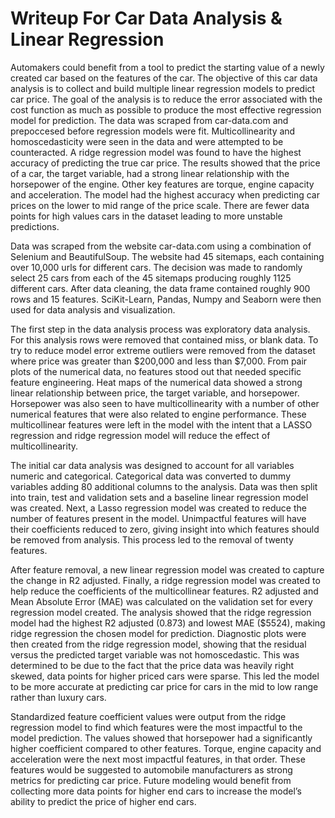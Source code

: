 # Writeup For Car Data Analysis & Linear Regression
  
Automakers could benefit from a tool to predict the starting value of a newly created car based on the features of the car. The objective of this car data analysis is to collect and build multiple linear regression models to predict car price. The goal of the analysis is to reduce the error associated with the cost function as much as possible to produce the most effective regression model for prediction. The data was scraped from car-data.com and prepoccesed before regression models were fit. Multicollinearity and homoscedasticity were seen in the data and were attempted to be counteracted. A ridge regression model was found to have the highest accuracy of predicting the true car price. The results showed that the price of a car, the target variable, had a strong linear relationship with the horsepower of the engine. Other key features are torque, engine capacity and acceleration. The model had the highest accuracy when predicting car prices on the lower to mid range of the price scale. There are fewer data points for high values cars in the dataset leading to more unstable predictions.

Data was scraped from the website car-data.com using a combination of Selenium and BeautifulSoup. The website had 45 sitemaps, each containing over 10,000 urls for different cars. The decision was made to randomly select 25 cars from each of the 45 sitemaps producing roughly 1125 different cars. After data cleaning, the data frame contained roughly 900 rows and 15 features. SciKit-Learn, Pandas, Numpy and Seaborn were then used for data analysis and visualization. 

The first step in the data analysis process was exploratory data analysis. For this analysis rows were removed that contained miss, or blank data. To try to reduce model error extreme outliers were removed from the dataset where price was greater than $200,000 and less than $7,000. From pair plots of the numerical data, no features stood out that needed specific feature engineering. Heat maps of the numerical data showed a strong linear relationship between price, the target variable, and horsepower. Horsepower was also seen to have multicollinearity with a number of other numerical features that were also related to engine performance. These multicollinear features were left in the model with the intent that a LASSO regression and ridge regression model will reduce the effect of multicollinearity.

The initial car data analysis was designed to account for all variables numeric and categorical. Categorical data was converted to dummy variables adding 80 additional columns to the analysis. Data was then split into train, test and validation sets and a baseline linear regression model was created. Next, a Lasso regression model was created to reduce the number of features present in the model. Unimpactful features will have their coefficients reduced to zero, giving insight into which features should be removed from analysis. This process led to the removal of twenty features. 

After feature removal, a new linear regression model was created to capture the change in R2 adjusted. Finally, a ridge regression model was created to help reduce the coefficients of the multicollinear features. R2 adjusted and Mean Absolute Error (MAE) was calculated on the validation set for every regression model created. The analysis showed that the ridge regression model had the highest R2 adjusted (0.873) and lowest MAE ($5524), making ridge regression the chosen model for prediction. Diagnostic plots were then created from the ridge regression model, showing that the residual versus the predicted target variable was not homoscedastic. This was determined to be due to the fact that the price data was heavily right skewed, data points for higher priced cars were sparse. This led the model to be more accurate at predicting car price for cars in the mid to low range rather than luxury cars. 

Standardized feature coefficient values were output from the ridge regression model to find which features were the most impactful to the model prediction. The values showed that horsepower had a significantly higher coefficient compared to other features. Torque, engine capacity and acceleration were the next most impactful features, in that order. These features would be suggested to automobile manufacturers as strong metrics for predicting car price. Future modeling would benefit from collecting more data points for higher end cars to increase the model’s ability to predict the price of higher end cars. 
